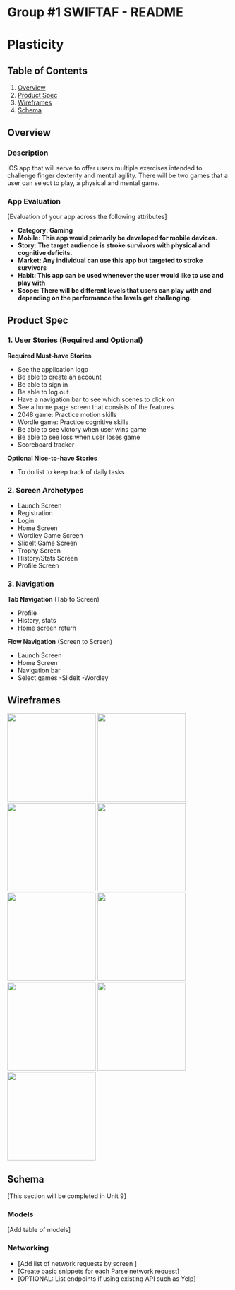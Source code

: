 Group #1 SWIFTAF - README 
===

# Plasticity

## Table of Contents
1. [Overview](#Overview)
1. [Product Spec](#Product-Spec)
1. [Wireframes](#Wireframes)
2. [Schema](#Schema)

## Overview
### Description
iOS app that will serve to offer users multiple exercises intended to challenge finger dexterity and mental agility. There will be two games that a user
can select to play, a physical and mental game.  

### App Evaluation
[Evaluation of your app across the following attributes]
- **Category: Gaming**
- **Mobile: This app would primarily be developed for mobile devices.**
- **Story: The target audience is stroke survivors with physical and cognitive deficits.**
- **Market: Any individual can use this app but targeted to stroke survivors**
- **Habit: This app can be used whenever the user would like to use and play with**
- **Scope: There will be different levels that users can play with and depending on the performance the levels get challenging.**

## Product Spec

### 1. User Stories (Required and Optional)

**Required Must-have Stories**

* See the application logo 
* Be able to create an account 
* Be able to sign in 
* Be able to log out 
* Have a navigation bar to see which scenes to click on 
* See a home page screen that consists of the features 
* 2048 game: Practice motion skills 
* Wordle game: Practice cognitive skills 
* Be able to see victory when user wins game 
* Be able to see loss when user loses game 
* Scoreboard tracker 


**Optional Nice-to-have Stories**

* To do list to keep track of daily tasks

### 2. Screen Archetypes

* Launch Screen
* Registration
* Login
* Home Screen
* Wordley Game Screen
* SlideIt Game Screen
* Trophy Screen
* History/Stats Screen
* Profile Screen
  

### 3. Navigation

**Tab Navigation** (Tab to Screen)

* Profile
* History, stats
* Home screen return

**Flow Navigation** (Screen to Screen)

* Launch Screen
* Home Screen
* Navigation bar
* Select games
  -SlideIt
  -Wordley

## Wireframes

<img src="images/logo.png" width="200"> 
<img src="images/signup.png" width="200"> 
<img src="images/login.png" width="200">
<img src="images/gameScreen.png" width="200">
<img src="images/wordley.png" width="200">
<img src="images/slideIt.png" width="200">
<img src="images/trophy.png" width="200">
<img src="images/history.png" width="200">
<img src="images/profile.png" width="200">

## Schema 
[This section will be completed in Unit 9]
### Models
[Add table of models]
### Networking
- [Add list of network requests by screen ]
- [Create basic snippets for each Parse network request]
- [OPTIONAL: List endpoints if using existing API such as Yelp]
